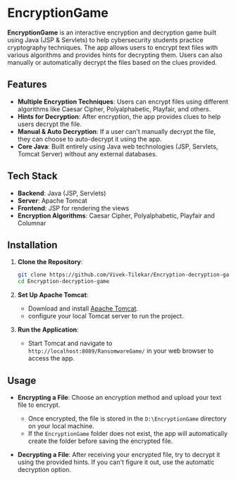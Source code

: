 # **EncryptionGame**

**EncryptionGame** is an interactive encryption and decryption game built using Java (JSP & Servlets) to help cybersecurity students practice cryptography techniques. The app allows users to encrypt text files with various algorithms and provides hints for decrypting them. Users can also manually or automatically decrypt the files based on the clues provided.

## Features
- **Multiple Encryption Techniques**: Users can encrypt files using different algorithms like Caesar Cipher, Polyalphabetic, Playfair, and others.
- **Hints for Decryption**: After encryption, the app provides clues to help users decrypt the file.
- **Manual & Auto Decryption**: If a user can't manually decrypt the file, they can choose to auto-decrypt it using the app.
- **Core Java**: Built entirely using Java web technologies (JSP, Servlets, Tomcat Server) without any external databases.

## Tech Stack
- **Backend**: Java (JSP, Servlets)
- **Server**: Apache Tomcat
- **Frontend**: JSP for rendering the views
- **Encryption Algorithms**: Caesar Cipher, Polyalphabetic, Playfair and Columnar

## Installation

1. **Clone the Repository**:
    ```bash
    git clone https://github.com/Vivek-Tilekar/Encryption-decryption-game.git
    cd Encryption-decryption-game
    ```

2. **Set Up Apache Tomcat**: 
    - Download and install [Apache Tomcat](https://tomcat.apache.org/).
    - configure your local Tomcat server to run the project.

3. **Run the Application**:
    - Start Tomcat and navigate to `http://localhost:8089/RansomwareGame/` in your web browser to access the app.

## Usage

- **Encrypting a File**: Choose an encryption method and upload your text file to encrypt. 
  - Once encrypted, the file is stored in the `D:\EncryptionGame` directory on your local machine. 
  - If the `EncryptionGame` folder does not exist, the app will automatically create the folder before saving the encrypted file.

- **Decrypting a File**: After receiving your encrypted file, try to decrypt it using the provided hints. If you can't figure it out, use the automatic decryption option.

